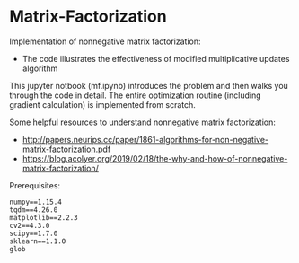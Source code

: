# Matrix-Factorization
 
Implementation of nonnegative matrix factorization: 
 - The code illustrates the effectiveness of modified multiplicative updates algorithm

This jupyter notbook (mf.ipynb) introduces the problem and then walks you through the code in detail.
The entire optimization routine (including gradient calculation) is implemented from scratch.

Some helpful resources to understand nonnegative matrix factorization:
- http://papers.neurips.cc/paper/1861-algorithms-for-non-negative-matrix-factorization.pdf
- https://blog.acolyer.org/2019/02/18/the-why-and-how-of-nonnegative-matrix-factorization/


Prerequisites:
```
numpy==1.15.4
tqdm==4.26.0
matplotlib==2.2.3
cv2==4.3.0
scipy==1.7.0
sklearn==1.1.0
glob
```

